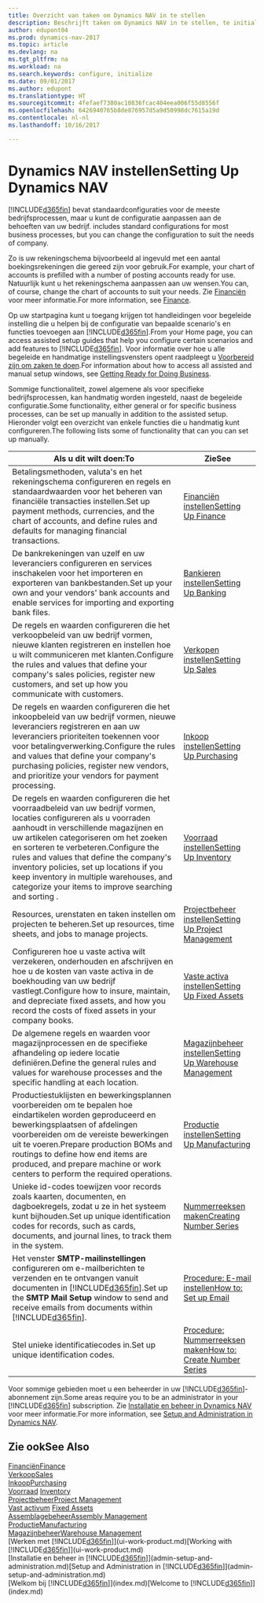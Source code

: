```yaml
---
title: Overzicht van taken om Dynamics NAV in te stellen
description: Beschrijft taken om Dynamics NAV in te stellen, te initialiseren en te configureren naar uw behoeften.
author: edupont04
ms.prod: dynamics-nav-2017
ms.topic: article
ms.devlang: na
ms.tgt_pltfrm: na
ms.workload: na
ms.search.keywords: configure, initialize
ms.date: 09/01/2017
ms.author: edupont
ms.translationtype: HT
ms.sourcegitcommit: 4fefaef7380ac10836fcac404eea006f55d8556f
ms.openlocfilehash: 6426940765b8de876957d5a9d50998dc7615a19d
ms.contentlocale: nl-nl
ms.lasthandoff: 10/16/2017

---
```

# <a name="setting-up-dynamics-nav"></a><span data-ttu-id="8ac63-103">Dynamics NAV instellen</span><span class="sxs-lookup"><span data-stu-id="8ac63-103">Setting Up Dynamics NAV</span></span>
[!INCLUDE[d365fin](includes/d365fin_md.md)]<span data-ttu-id="8ac63-104"> bevat standaardconfiguraties voor de meeste bedrijfsprocessen, maar u kunt de configuratie aanpassen aan de behoeften van uw bedrijf.</span><span class="sxs-lookup"><span data-stu-id="8ac63-104"> includes standard configurations for most business processes, but you can change the configuration to suit the needs of company.</span></span>

<span data-ttu-id="8ac63-105">Zo is uw rekeningschema bijvoorbeeld al ingevuld met een aantal boekingsrekeningen die gereed zijn voor gebruik.</span><span class="sxs-lookup"><span data-stu-id="8ac63-105">For example, your chart of accounts is prefilled with a number of posting accounts ready for use.</span></span> <span data-ttu-id="8ac63-106">Natuurlijk kunt u het rekeningschema aanpassen aan uw wensen.</span><span class="sxs-lookup"><span data-stu-id="8ac63-106">You can, of course, change the chart of accounts to suit your needs.</span></span> <span data-ttu-id="8ac63-107">Zie [Financiën](finance.md) voor meer informatie.</span><span class="sxs-lookup"><span data-stu-id="8ac63-107">For more information, see [Finance](finance.md).</span></span>

<span data-ttu-id="8ac63-108">Op uw startpagina kunt u toegang krijgen tot handleidingen voor begeleide instelling die u helpen bij de configuratie van bepaalde scenario's en functies toevoegen aan [!INCLUDE[d365fin](includes/d365fin_md.md)].</span><span class="sxs-lookup"><span data-stu-id="8ac63-108">From your Home page, you can access assisted setup guides that help you configure certain scenarios and add features to [!INCLUDE[d365fin](includes/d365fin_md.md)].</span></span> <span data-ttu-id="8ac63-109">Voor informatie over hoe u alle begeleide en handmatige instellingsvensters opent raadpleegt u [Voorbereid zijn om zaken te doen](ui-get-ready-business.md).</span><span class="sxs-lookup"><span data-stu-id="8ac63-109">For information about how to access all assisted and manual setup windows, see [Getting Ready for Doing Business](ui-get-ready-business.md).</span></span>

<span data-ttu-id="8ac63-110">Sommige functionaliteit, zowel algemene als voor specifieke bedrijfsprocessen, kan handmatig worden ingesteld, naast de begeleide configuratie.</span><span class="sxs-lookup"><span data-stu-id="8ac63-110">Some functionality, either general or for specific business processes, can be set up manually in addition to the assisted setup.</span></span> <span data-ttu-id="8ac63-111">Hieronder volgt een overzicht van enkele functies die u handmatig kunt configureren.</span><span class="sxs-lookup"><span data-stu-id="8ac63-111">The following lists some of functionality that can you can set up manually.</span></span>

| <span data-ttu-id="8ac63-112">Als u dit wilt doen:</span><span class="sxs-lookup"><span data-stu-id="8ac63-112">To</span></span> | <span data-ttu-id="8ac63-113">Zie</span><span class="sxs-lookup"><span data-stu-id="8ac63-113">See</span></span> |
| --- | --- |
| <span data-ttu-id="8ac63-114">Betalingsmethoden, valuta's en het rekeningschema configureren en regels en standaardwaarden voor het beheren van financiële transacties instellen.</span><span class="sxs-lookup"><span data-stu-id="8ac63-114">Set up payment methods, currencies, and the chart of accounts, and define rules and defaults for managing financial transactions.</span></span> |[<span data-ttu-id="8ac63-115">Financiën instellen</span><span class="sxs-lookup"><span data-stu-id="8ac63-115">Setting Up Finance</span></span>](finance-setup-finance.md) |
| <span data-ttu-id="8ac63-116">De bankrekeningen van uzelf en uw leveranciers configureren en services inschakelen voor het importeren en exporteren van bankbestanden.</span><span class="sxs-lookup"><span data-stu-id="8ac63-116">Set up your own and your vendors' bank accounts and enable services for importing and exporting bank files.</span></span> |[<span data-ttu-id="8ac63-117">Bankieren instellen</span><span class="sxs-lookup"><span data-stu-id="8ac63-117">Setting Up Banking</span></span>](bank-setup-banking.md) |
| <span data-ttu-id="8ac63-118">De regels en waarden configureren die het verkoopbeleid van uw bedrijf vormen, nieuwe klanten registreren en instellen hoe u wilt communiceren met klanten.</span><span class="sxs-lookup"><span data-stu-id="8ac63-118">Configure the rules and values that define your company's sales policies, register new customers, and set up how you communicate with customers.</span></span> |[<span data-ttu-id="8ac63-119">Verkopen instellen</span><span class="sxs-lookup"><span data-stu-id="8ac63-119">Setting Up Sales</span></span>](sales-setup-sales.md) |
| <span data-ttu-id="8ac63-120">De regels en waarden configureren die het inkoopbeleid van uw bedrijf vormen, nieuwe leveranciers registreren en aan uw leveranciers prioriteiten toekennen voor voor betalingverwerking.</span><span class="sxs-lookup"><span data-stu-id="8ac63-120">Configure the rules and values that define your company's purchasing policies, register new vendors, and prioritize your vendors for payment processing.</span></span> |[<span data-ttu-id="8ac63-121">Inkoop instellen</span><span class="sxs-lookup"><span data-stu-id="8ac63-121">Setting Up Purchasing</span></span>](purchasing-setup-purchasing.md) |
| <span data-ttu-id="8ac63-122">De regels en waarden configureren die het voorraadbeleid van uw bedrijf vormen, locaties configureren als u voorraden aanhoudt in verschillende magazijnen en uw artikelen categoriseren om het zoeken en sorteren te verbeteren.</span><span class="sxs-lookup"><span data-stu-id="8ac63-122">Configure the rules and values that define the company's inventory policies, set up locations if you keep inventory in multiple warehouses, and categorize your items to improve searching and sorting .</span></span> |[<span data-ttu-id="8ac63-123">Voorraad instellen</span><span class="sxs-lookup"><span data-stu-id="8ac63-123">Setting Up Inventory</span></span>](inventory-setup-inventory.md) |
| <span data-ttu-id="8ac63-124">Resources, urenstaten en taken instellen om projecten te beheren.</span><span class="sxs-lookup"><span data-stu-id="8ac63-124">Set up resources, time sheets, and jobs to manage projects.</span></span> |[<span data-ttu-id="8ac63-125">Projectbeheer instellen</span><span class="sxs-lookup"><span data-stu-id="8ac63-125">Setting Up Project Management</span></span>](projects-setup-projects.md) |
| <span data-ttu-id="8ac63-126">Configureren hoe u vaste activa wilt verzekeren, onderhouden en afschrijven en hoe u de kosten van vaste activa in de boekhouding van uw bedrijf vastlegt.</span><span class="sxs-lookup"><span data-stu-id="8ac63-126">Configure how to insure, maintain, and depreciate fixed assets, and how you record the costs of fixed assets in your company books.</span></span> |[<span data-ttu-id="8ac63-127">Vaste activa instellen</span><span class="sxs-lookup"><span data-stu-id="8ac63-127">Setting Up Fixed Assets</span></span>](fa-setup.md) |
|<span data-ttu-id="8ac63-128">De algemene regels en waarden voor magazijnprocessen en de specifieke afhandeling op iedere locatie definiëren.</span><span class="sxs-lookup"><span data-stu-id="8ac63-128">Define the general rules and values for warehouse processes and the specific handling at each location.</span></span>|[<span data-ttu-id="8ac63-129">Magazijnbeheer instellen</span><span class="sxs-lookup"><span data-stu-id="8ac63-129">Setting Up Warehouse Management</span></span>](warehouse-setup-warehouse.md)|
|<span data-ttu-id="8ac63-130">Productiestuklijsten en bewerkingsplannen voorbereiden om te bepalen hoe eindartikelen worden geproduceerd en bewerkingsplaatsen of afdelingen voorbereiden om de vereiste bewerkingen uit te voeren.</span><span class="sxs-lookup"><span data-stu-id="8ac63-130">Prepare production BOMs and routings to define how end items are produced, and prepare machine or work centers to perform the required operations.</span></span>|[<span data-ttu-id="8ac63-131">Productie instellen</span><span class="sxs-lookup"><span data-stu-id="8ac63-131">Setting Up Manufacturing</span></span>](production-configure-production-processes.md)|
| <span data-ttu-id="8ac63-132">Unieke id-codes toewijzen voor records zoals kaarten, documenten, en dagboekregels, zodat u ze in het systeem kunt bijhouden.</span><span class="sxs-lookup"><span data-stu-id="8ac63-132">Set up unique identification codes for records, such as cards, documents, and journal lines, to track them in the system.</span></span> |[<span data-ttu-id="8ac63-133">Nummerreeksen maken</span><span class="sxs-lookup"><span data-stu-id="8ac63-133">Creating Number Series</span></span>](ui-create-number-series.md) |
| <span data-ttu-id="8ac63-134">Het venster **SMTP-mailinstellingen** configureren om e-mailberichten te verzenden en te ontvangen vanuit documenten in [!INCLUDE[d365fin](includes/d365fin_md.md)].</span><span class="sxs-lookup"><span data-stu-id="8ac63-134">Set up the **SMTP Mail Setup** window to send and receive emails from documents within [!INCLUDE[d365fin](includes/d365fin_md.md)].</span></span> |[<span data-ttu-id="8ac63-135">Procedure: E-mail instellen</span><span class="sxs-lookup"><span data-stu-id="8ac63-135">How to: Set up Email</span></span>](madeira-how-setup-email.md) |
| <span data-ttu-id="8ac63-136">Stel unieke identificatiecodes in.</span><span class="sxs-lookup"><span data-stu-id="8ac63-136">Set up unique identification codes.</span></span> |[<span data-ttu-id="8ac63-137">Procedure: Nummerreeksen maken</span><span class="sxs-lookup"><span data-stu-id="8ac63-137">How to: Create Number Series</span></span>](ui-create-number-series.md) |

<span data-ttu-id="8ac63-138">Voor sommige gebieden moet u een beheerder in uw [!INCLUDE[d365fin](includes/d365fin_md.md)]-abonnement zijn.</span><span class="sxs-lookup"><span data-stu-id="8ac63-138">Some areas require you to be an administrator in your [!INCLUDE[d365fin](includes/d365fin_md.md)] subscription.</span></span> <span data-ttu-id="8ac63-139">Zie [Installatie en beheer in Dynamics NAV](admin-setup-and-administration.md) voor meer informatie.</span><span class="sxs-lookup"><span data-stu-id="8ac63-139">For more information, see [Setup and Administration in Dynamics NAV](admin-setup-and-administration.md).</span></span>  

## <a name="see-also"></a><span data-ttu-id="8ac63-140">Zie ook</span><span class="sxs-lookup"><span data-stu-id="8ac63-140">See Also</span></span>
[<span data-ttu-id="8ac63-141">Financiën</span><span class="sxs-lookup"><span data-stu-id="8ac63-141">Finance</span></span>](finance.md)  
[<span data-ttu-id="8ac63-142">Verkoop</span><span class="sxs-lookup"><span data-stu-id="8ac63-142">Sales</span></span>](sales-manage-sales.md)  
[<span data-ttu-id="8ac63-143">Inkoop</span><span class="sxs-lookup"><span data-stu-id="8ac63-143">Purchasing</span></span>](purchasing-manage-purchasing.md)  
<span data-ttu-id="8ac63-144">[Voorraad](inventory-manage-inventory.md)  </span><span class="sxs-lookup"><span data-stu-id="8ac63-144">[Inventory](inventory-manage-inventory.md)  </span></span>  
[<span data-ttu-id="8ac63-145">Projectbeheer</span><span class="sxs-lookup"><span data-stu-id="8ac63-145">Project Management</span></span>](projects-manage-projects.md)  
<span data-ttu-id="8ac63-146">[Vast activum](fa-manage.md)  </span><span class="sxs-lookup"><span data-stu-id="8ac63-146">[Fixed Assets](fa-manage.md)  </span></span>  
[<span data-ttu-id="8ac63-147">Assemblagebeheer</span><span class="sxs-lookup"><span data-stu-id="8ac63-147">Assembly Management</span></span>](assembly-assemble-items.md)  
[<span data-ttu-id="8ac63-148">Productie</span><span class="sxs-lookup"><span data-stu-id="8ac63-148">Manufacturing</span></span>](production-manage-manufacturing.md)  
[<span data-ttu-id="8ac63-149">Magazijnbeheer</span><span class="sxs-lookup"><span data-stu-id="8ac63-149">Warehouse Management</span></span>](warehouse-manage-warehouse.md)  
<span data-ttu-id="8ac63-150">[Werken met [!INCLUDE[d365fin](includes/d365fin_md.md)]](ui-work-product.md)</span><span class="sxs-lookup"><span data-stu-id="8ac63-150">[Working with [!INCLUDE[d365fin](includes/d365fin_md.md)]](ui-work-product.md)</span></span>  
<span data-ttu-id="8ac63-151">[Installatie en beheer in [!INCLUDE[d365fin](includes/d365fin_md.md)]](admin-setup-and-administration.md)</span><span class="sxs-lookup"><span data-stu-id="8ac63-151">[Setup and Administration in [!INCLUDE[d365fin](includes/d365fin_md.md)]](admin-setup-and-administration.md)</span></span>  
<span data-ttu-id="8ac63-152">[Welkom bij [!INCLUDE[d365fin](includes/d365fin_md.md)]](index.md)</span><span class="sxs-lookup"><span data-stu-id="8ac63-152">[Welcome to [!INCLUDE[d365fin](includes/d365fin_md.md)]](index.md)</span></span>  

##

